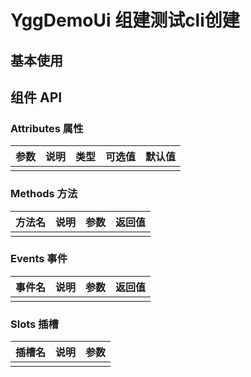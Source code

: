 
  # YggDemoUi 组建测试cli创建
  
  ## 基本使用
  
  <preview path="../demos/ygg-demo-ui/ygg-demo-ui-1.vue" title="基本使用" description=" "></preview>
  
  ## 组件 API
  
  ### Attributes 属性
  
  | 参数 | 说明 | 类型 | 可选值 | 默认值 |
  |  ----  | ----  | ----  | ----  | ----  |
  |  |  |  |  | |
  
  ### Methods 方法
  
  | 方法名 | 说明 | 参数 | 返回值 |
  |  ----  | ----  | ----  | ----  |
  |  |  |  |  |
  
  ### Events 事件
  
  | 事件名 | 说明 | 参数 | 返回值 |
  |  ----  | ----  | ----  | ----  |
  |  |  |  |  |
  
  ### Slots 插槽
  
  | 插槽名 | 说明 | 参数 |
  |  ----  | ----  | ----  |
  |  |  |  |
  